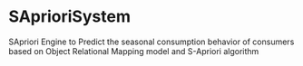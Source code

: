 # SAprioriSystem
SApriori Engine to Predict the seasonal consumption behavior of consumers based on Object Relational Mapping model and S-Apriori algorithm
